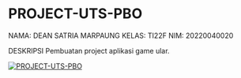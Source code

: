 # PROJECT-UTS-PBO

NAMA: DEAN SATRIA MARPAUNG
KELAS: TI22F
NIM: 20220040020

DESKRIPSI
Pembuatan project aplikasi game ular.

[![PROJECT-UTS-PBO](http://i3.ytimg.com/vi/nRqRvSEDSFU/hqdefault.jpg)](https://www.youtube.com/watch?v=S5HILnSdB3l3z1Mc)
